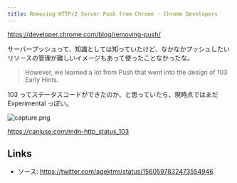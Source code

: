```yaml
---
title: Removing HTTP/2 Server Push from Chrome - Chrome Developers
---
```


https://developer.chrome.com/blog/removing-push/

サーバープッシュって、知識としては知っていたけど、なかなかプッシュしたいリソースの管理が難しいイメージもあって使ったことなかったな。

> However, we learned a lot from Push that went into the design of 103 Early Hints.

103 ってステータスコードができたのか、と思っていたら、現時点ではまだ Experimental っぽい。

![capture.png](https://mryhryki.com/file/Uj735EpNl3g59UmBNZyvT6NM2UjY49Uh8c1haYHXwqZCnBNQ.png)

https://caniuse.com/mdn-http_status_103

## Links

- ソース: https://twitter.com/agektmr/status/1560597832473554946

